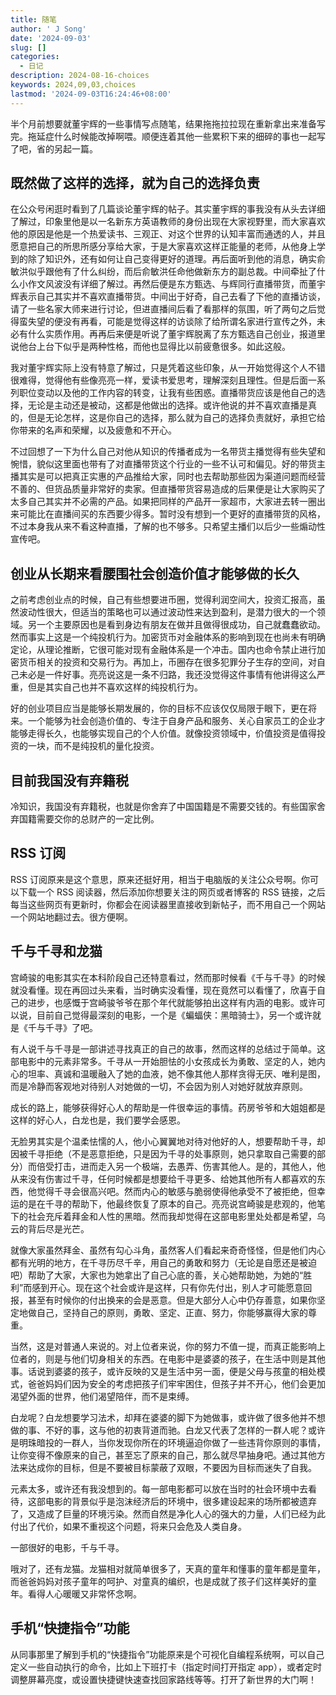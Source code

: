 ```yaml
---
title: 随笔
author: ' J Song'
date: '2024-09-03'
slug: []
categories:
  - 日记
description: 2024-08-16-choices
keywords: 2024,09,03,choices
lastmod: '2024-09-03T16:24:46+08:00'
---
```


半个月前想要就董宇辉的一些事情写点随笔，结果拖拖拉拉现在重新拿出来准备写完。拖延症什么时候能改掉啊喂。顺便连着其他一些累积下来的细碎的事也一起写了吧，省的另起一篇。

## 既然做了这样的选择，就为自己的选择负责

在公众号闲逛时看到了几篇谈论董宇辉的帖子。其实董宇辉的事我没有从头去详细了解过，印象里他是以一名新东方英语教师的身份出现在大家视野里，而大家喜欢他的原因是他是一个热爱读书、三观正、对这个世界的认知丰富而通透的人，并且愿意把自己的所思所感分享给大家，于是大家喜欢这样正能量的老师，从他身上学到的除了知识外，还有如何让自己变得更好的道理。再后面听到他的消息，确实俞敏洪似乎跟他有了什么纠纷，而后俞敏洪任命他做新东方的副总裁。中间牵扯了什么小作文风波没有详细了解过。再然后便是东方甄选、与辉同行直播带货，而董宇辉表示自己其实并不喜欢直播带货。中间出于好奇，自己去看了下他的直播访谈，请了一些名家大师来进行讨论，但进直播间后看了看那样的氛围，听了两句之后觉得蛮失望的便没有再看，可能是觉得这样的访谈除了给所谓名家进行宣传之外，未必有什么实质作用。再再后来便是听说了董宇辉脱离了东方甄选自己创业，报道里说他台上台下似乎是两种性格，而他也显得比以前疲惫很多。如此这般。

我对董宇辉实际上没有特意了解过，只是凭着这些印象，从一开始觉得这个人不错很难得，觉得他有些像亮亮一样，爱读书爱思考，理解深刻且理性。但是后面一系列职位变动以及他的工作内容的转变，让我有些困惑。直播带货应该是他自己的选择，无论是主动还是被动，这都是他做出的选择。或许他说的并不喜欢直播是真的，但是无论怎样，这是你自己的选择，那么就为自己的选择负责就好，承担它给你带来的名声和荣耀，以及疲惫和不开心。

不过回想了一下为什么自己对他从知识的传播者成为一名带货主播觉得有些失望和惋惜，貌似这里面也带有了对直播带货这个行业的一些不认可和偏见。好的带货主播其实是可以把真正实惠的产品推给大家，同时也去帮助那些因为渠道问题而经营不善的、但货品质量非常好的卖家。但直播带货容易造成的后果便是让大家购买了太多自己其实并不必需的产品。如果把同样的产品开一家超市，大家进去转一圈出来可能比在直播间买的东西要少得多。暂时没有想到一个更好的直播带货的风格，不过本身我从来不看这种直播，了解的也不够多。只希望主播们以后少一些煽动性宣传吧。

## 创业从长期来看腰围社会创造价值才能够做的长久

之前考虑创业点的时候，自己有些想要进币圈，觉得利润空间大，投资汇报高，虽然波动性很大，但适当的策略也可以通过波动性来达到盈利，是潜力很大的一个领域。另一个主要原因也是看到身边有朋友在做并且做得很成功，自己就蠢蠢欲动。然而事实上这是一个纯投机行为。加密货币对金融体系的影响到现在也尚未有明确定论，从理论推断，它很可能对现有金融体系是一个冲击。国内也命令禁止进行加密货币相关的投资和交易行为。再加上，币圈存在很多犯罪分子生存的空间，对自己未必是一件好事。亮亮说这是一条不归路，我还没觉得这件事情有他讲得这么严重，但是其实自己也并不喜欢这样的纯投机行为。

好的创业项目应当是能够长期发展的，你的目标不应该仅仅局限于眼下，更在将来。一个能够为社会创造价值的、专注于自身产品和服务、关心自家员工的企业才能够走得长久，也能够实现自己的个人价值。就像投资领域中，价值投资是值得投资的一块，而不是纯投机的量化投资。

## 目前我国没有弃籍税

冷知识，我国没有弃籍税，也就是你舍弃了中国国籍是不需要交钱的。有些国家舍弃国籍需要交你的总财产的一定比例。

## RSS 订阅

RSS 订阅原来是这个意思，原来还挺好用，相当于电脑版的关注公众号啊。你可以下载一个 RSS 阅读器，然后添加你想要关注的网页或者博客的 RSS 链接，之后每当这些网页有更新时，你都会在阅读器里直接收到新帖子，而不用自己一个网站一个网站地翻过去。很方便啊。

## 千与千寻和龙猫

宫崎骏的电影其实在本科阶段自己还特意看过，然而那时候看《千与千寻》的时候就没看懂。现在再回过头来看，当时确实没看懂，现在竟然可以看懂了，欣喜于自己的进步，也感慨于宫崎骏爷爷在那个年代就能够拍出这样有内涵的电影。或许可以说，目前自己觉得最深刻的电影，一个是《蝙蝠侠：黑暗骑士》，另一个或许就是《千与千寻》了吧。

有人说千与千寻是一部讲述寻找真正的自己的故事，然而这样的总结过于简单。这部电影中的元素非常多。千寻从一开始胆怯的小女孩成长为勇敢、坚定的人，她内心的坦率、真诚和温暖融入了她的血液，她不像其他人那样贪得无厌、唯利是图，而是冷静而客观地对待别人对她做的一切，不会因为别人对她好就放弃原则。

成长的路上，能够获得好心人的帮助是一件很幸运的事情。药房爷爷和大姐姐都是这样的好心人，白龙也是，我们要学会感恩。

无脸男其实是个温柔怯懦的人，他小心翼翼地对待对他好的人，想要帮助千寻，却因被千寻拒绝（不是恶意拒绝，只是因为千寻的处事原则，她只拿取自己需要的部分）而倍受打击，进而走入另一个极端，去愚弄、伤害其他人。是的，其他人，他从来没有伤害过千寻，任何时候都是想要给千寻更多、给她其他所有人都喜欢的东西，他觉得千寻会很高兴吧。然而内心的敏感与脆弱使得他承受不了被拒绝，但幸运的是在千寻的帮助下，他最终恢复了原本的自己。亮亮说宫崎骏是悲观的，他笔下的社会充斥着拜金和人性的黑暗。然而我却觉得在这部电影里处处都是希望，乌云的背后尽是光芒。

就像大家虽然拜金、虽然有勾心斗角，虽然客人们看起来奇奇怪怪，但是他们内心都有光明的地方，在千寻历尽千辛，用自己的勇敢和努力（无论是自愿还是被迫吧）帮助了大家，大家也为她拿出了自己心底的善，关心她帮助她，为她的“胜利”而感到开心。现在这个社会或许是这样，只有你先付出，别人才可能愿意回报，甚至有时候你的付出换来的会是恶意。但是大部分人心中仍存善意，如果你坚定地做自己，坚持自己的原则，勇敢、坚定、正直、努力，你能够赢得大家的尊重。

当然，这是对普通人来说的。对上位者来说，你的努力不值一提，而真正能影响上位者的，则是与他们切身相关的东西。在电影中是婆婆的孩子，在生活中则是其他事。话说到婆婆的孩子，或许反映的又是生活中另一面，便是父母与孩童的相处模式，爸爸妈妈们因为安全的考虑把孩子们牢牢困住，但孩子并不开心，他们会更加渴望外面的世界，他们渴望陪伴，而不是束缚。

白龙呢？白龙想要学习法术，却拜在婆婆的脚下为她做事，或许做了很多他并不想做的事、不好的事，这与他的初衷背道而驰。白龙又代表了怎样的一群人呢？或许是明珠暗投的一群人，当你发现你所在的环境逼迫你做了一些违背你原则的事情，让你变得不像原来的自己，甚至忘了原来的自己，那么就尽早抽身吧。通过其他方法来达成你的目标，但是不要被目标蒙蔽了双眼，不要因为目标而迷失了自我。

元素太多，或许还有我没想到的。每一部电影都可以放在当时的社会环境中去看待，这部电影的背景似乎是泡沫经济后的环境中，很多建设起来的场所都被遗弃了，又造成了巨量的环境污染。然而自然是净化人心的强大的力量，人们已经为此付出了代价，如果不重视这个问题，将来只会危及人类自身。

一部很好的电影，千与千寻。

哦对了，还有龙猫。龙猫相对就简单很多了，天真的童年和懂事的童年都是童年，而爸爸妈妈对孩子童年的呵护、对童真的编织，也是成就了孩子们这样美好的童年。看得人心暖暖又非常怀念啊。

## 手机“快捷指令”功能

从同事那里了解到手机的“快捷指令”功能原来是个可视化自编程系统啊，可以自己定义一些自动执行的命令，比如上下班打卡（指定时间打开指定 app），或者定时调整屏幕亮度，或设置快捷键快速查找回家路线等等。打开了新世界的大门啊！

